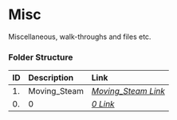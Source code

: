 # Misc
Miscellaneous, walk-throughs and files etc.

### Folder Structure

|ID|Description|Link|
| :------------| :------------ | :------------ |
|1.|Moving_Steam|*[Moving_Steam Link](https://github.com/Cale-Torino/Little_Apps/tree/main/5.%20Misc/1.%20Moving%20Steam)*|
|0.|0|*[0 Link](0)*|

